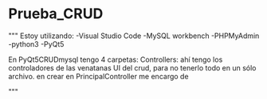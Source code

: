 # Prueba_CRUD
"""
Estoy utilizando:
	-Visual Studio Code
	-MySQL workbench
	-PHPMyAdmin
	-python3
	-PyQt5
	
	
En PyQt5CRUDmysql tengo 4 carpetas:
	Controllers:
		ahí tengo los controladores de las venatanas UI del crud, 
    para no tenerlo todo en un sólo archivo.
    en crear 
    en PrincipalController me encargo de 







"""
